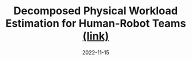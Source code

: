 ---
title: "Decomposed Physical Workload Estimation for Human-Robot Teams [(link)](https://jbs023.github.io/files/2022_ichms_decomposed_phys_wl_hrt.pdf)"
collection: publications
date: 2022-11-15
venue: 'IEEE International Conference on Human-Machine Systems (ICHMS)'
---
